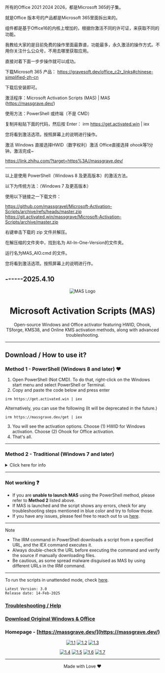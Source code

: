所有的Office 2021 2024 2026，都是Microsoft 365的子集。

就是Office 版本号的产品都是Microsoft 365里面拆出来的。

组件都是基于Office16的内核上增加的，根据你激活不同的许可证，来获取不同的功能。

我教给大家的是目前免费的操作里面最靠谱，功能最多，永久激活的操作方式。不用你关注什么公众号，不用去哪里获取应用。

直接对着下面一步步操作就可以成功。

下载Microsoft 365 产品：  https://gravesoft.dev/office_c2r_links#chinese-simplified-zh-cn

下载后安装即可。

激活程序：Microsoft Activation Scripts (MAS) | MAS   (https://massgrave.dev/)

使用方法：PowerShell 或终端（不是 CMD）

复制并粘贴下面的代码，然后按 Enter：  irm https://get.activated.win | iex

您将看到激活选项。按照屏幕上的说明进行操作。

激活 Windows 直接选择HWID（数字权利）激活 Office直接选择 ohook等1分钟。激活完成~

https://link.zhihu.com/?target=https%3A//massgrave.dev/

-------------------------------------------------------------------------------------
以上是使用 PowerShell（Windows 8 及更高版本）的激活方法。

以下为传统方法：（Windows 7 及更高版本）

使用以下链接之一下载文件：

https://github.com/massgravel/Microsoft-Activation-Scripts/archive/refs/heads/master.zip
https://git.activated.win/massgrave/Microsoft-Activation-Scripts/archive/master.zip

右键单击下载的 zip 文件并解压。

在解压缩的文件夹中，找到名为 All-In-One-Version的文件夹。

运行名为MAS_AIO.cmd 的文件。

您将看到激活选项。按照屏幕上的说明进行作。

------2025.4.10
---------------------------------------------------------------------------------
<p align="center"><img src="https://massgrave.dev/img/logo_small.png" alt="MAS Logo"></p>

<h1 align="center">Microsoft  Activation  Scripts (MAS)</h1>

<p align="center">Open-source Windows and Office activator featuring HWID, Ohook, TSforge, KMS38, and Online KMS activation methods, along with advanced troubleshooting.</p>

<hr>
  
## Download / How to use it?

### Method 1 - PowerShell (Windows 8 and later) ❤️

1.   Open PowerShell (Not CMD). To do that, right-click on the Windows start menu and select PowerShell or Terminal.
2.   Copy and paste the code below and press enter  
```
irm https://get.activated.win | iex
```
Alternatively, you can use the following (It will be deprecated in the future.)  
```
irm https://massgrave.dev/get | iex
```
3.   You will see the activation options. Choose (1) HWID for Windows activation. Choose (2) Ohook for Office activation.
4.   That's all.

---

### Method 2 - Traditional (Windows 7 and later)

<details>
  <summary>Click here for info</summary>

1.   Download the file using the links provided below.  
`https://github.com/massgravel/Microsoft-Activation-Scripts/archive/refs/heads/master.zip`  
or  
`https://git.activated.win/massgrave/Microsoft-Activation-Scripts/archive/master.zip`
2.   Right-click on the downloaded zip file and extract
3.   In the extracted folder, find the folder named `All-In-One-Version`
4.   Run the file named `MAS_AIO.cmd`
5.   You will see the activation options, follow the on-screen instructions.
6.   That's all.

</details>

---

### Not working ❓

- If you are **unable to launch MAS** using the PowerShell method, please refer to **Method 2** listed above.
- If MAS is launched and the script shows any errors, check for any troubleshooting steps mentioned in blue color and try to follow those.
- If you have any issues, please feel free to reach out to us [here](https://massgrave.dev/troubleshoot).

---

> [!NOTE]
>
> - The IRM command in PowerShell downloads a script from a specified URL, and the IEX command executes it.
> - Always double-check the URL before executing the command and verify the source if manually downloading files.
> - Be cautious, as some spread malware disguised as MAS by using different URLs in the IRM command.

---

To run the scripts in unattended mode, check [here](https://massgrave.dev/command_line_switches).

```
Latest Version: 3.0
Release date: 14-Feb-2025
```

### [Troubleshooting / Help](https://massgrave.dev/troubleshoot)
### [Download Original Windows & Office](https://massgrave.dev/genuine-installation-media)
### Homepage - [https://massgrave.dev/](https://massgrave.dev/)

<div align="center">
  
[![1.1]][1]
[![1.2]][2]
[![1.3]][3]

</div>

<div align="center">
  
[![1.4]][4]
[![1.5]][5]
[![1.6]][6]
[![1.7]][7]

</div>

[1.1]: https://massgrave.dev/img/logo_github.png (GitHub)
[1.2]: https://massgrave.dev/img/logo_azuredevops.png (AzureDevOps)
[1.3]: https://massgrave.dev/img/logo_gitea.png (Self-hosted Git)

[1.4]: https://massgrave.dev/img/logo_discord.png (Chat with us without signup)
[1.5]: https://massgrave.dev/img/logo_reddit.png (Reddit)
[1.6]: https://massgrave.dev/img/logo_bluesky.png (Bluesky)
[1.7]: https://massgrave.dev/img/logo_x.png (Twitter)

[1]: https://github.com/massgravel/Microsoft-Activation-Scripts
[2]: https://dev.azure.com/massgrave/_git/Microsoft-Activation-Scripts
[3]: https://git.activated.win/massgrave/Microsoft-Activation-Scripts
[4]: https://discord.gg/j2yFsV5ZVC
[5]: https://www.reddit.com/r/MAS_Activator
[6]: https://bsky.app/profile/massgrave.dev
[7]: https://twitter.com/massgravel

---

<p align="center">Made with Love ❤️</p>
